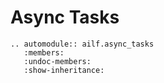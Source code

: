 # Async Tasks

```{eval-rst}
.. automodule:: ailf.async_tasks
   :members:
   :undoc-members:
   :show-inheritance:
```
